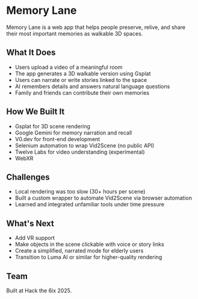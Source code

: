 # Memory Lane
Memory Lane is a web app that helps people preserve, relive, and share their most important memories as walkable 3D spaces.

## What It Does
* Users upload a video of a meaningful room
* The app generates a 3D walkable version using Gsplat
* Users can narrate or write stories linked to the space
* AI remembers details and answers natural language questions
* Family and friends can contribute their own memories

## How We Built It
* Gsplat for 3D scene rendering
* Google Gemini for memory narration and recall
* V0.dev for front-end development
* Selenium automation to wrap Vid2Scene (no public API)
* Twelve Labs for video understanding (experimental)
* WebXR

## Challenges
* Local rendering was too slow (30+ hours per scene)
* Built a custom wrapper to automate Vid2Scene via browser automation
* Learned and integrated unfamiliar tools under time pressure

## What's Next
* Add VR support
* Make objects in the scene clickable with voice or story links
* Create a simplified, narrated mode for elderly users
* Transition to Luma AI or similar for higher-quality rendering

## Team
Built at Hack the 6ix 2025.
